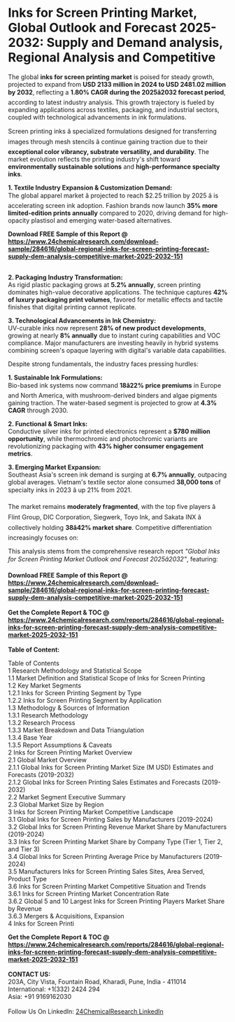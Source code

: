 <h1>Inks for Screen Printing Market, Global Outlook and Forecast 2025-2032: Supply and Demand analysis, Regional Analysis and Competitive</h1><p>The global <strong>inks for screen printing market</strong> is poised for steady growth, projected to expand from <strong>USD 2133 million in 2024 to USD 2481.02 million by 2032</strong>, reflecting a <strong>1.80% CAGR during the 2025â2032 forecast period</strong>, according to latest industry analysis. This growth trajectory is fueled by expanding applications across textiles, packaging, and industrial sectors, coupled with technological advancements in ink formulations.</p><p>Screen printing inks â specialized formulations designed for transferring images through mesh stencils â continue gaining traction due to their <strong>exceptional color vibrancy, substrate versatility, and durability</strong>. The market evolution reflects the printing industry's shift toward <strong>environmentally sustainable solutions</strong> and <strong>high-performance specialty inks</strong>.</p><p><strong>1. Textile Industry Expansion &amp; Customization Demand:</strong><br>
The global apparel market â projected to reach $2.25 trillion by 2025 â is accelerating screen ink adoption. Fashion brands now launch <strong>35% more limited-edition prints annually</strong> compared to 2020, driving demand for high-opacity plastisol and emerging water-based alternatives.</p><div><b>Download FREE Sample of this Report @ 
            <a href="https://www.24chemicalresearch.com/download-sample/284616/global-regional-inks-for-screen-printing-forecast-supply-dem-analysis-competitive-market-2025-2032-151">
            https://www.24chemicalresearch.com/download-sample/284616/global-regional-inks-for-screen-printing-forecast-supply-dem-analysis-competitive-market-2025-2032-151</a></b></div><br><p><strong>2. Packaging Industry Transformation:</strong><br>
As rigid plastic packaging grows at <strong>5.2% annually</strong>, screen printing dominates high-value decorative applications. The technique captures <strong>42% of luxury packaging print volumes</strong>, favored for metallic effects and tactile finishes that digital printing cannot replicate.</p><p><strong>3. Technological Advancements in Ink Chemistry:</strong><br>
UV-curable inks now represent <strong>28% of new product developments</strong>, growing at nearly <strong>8% annually</strong> due to instant curing capabilities and VOC compliance. Major manufacturers are investing heavily in hybrid systems combining screen's opaque layering with digital's variable data capabilities.</p><p>Despite strong fundamentals, the industry faces pressing hurdles:</p><p><strong>1. Sustainable Ink Formulations:</strong><br>
Bio-based ink systems now command <strong>18â22% price premiums</strong> in Europe and North America, with mushroom-derived binders and algae pigments gaining traction. The water-based segment is projected to grow at <strong>4.3% CAGR</strong> through 2030.</p><p><strong>2. Functional &amp; Smart Inks:</strong><br>
Conductive silver inks for printed electronics represent a <strong>$780 million opportunity</strong>, while thermochromic and photochromic variants are revolutionizing packaging with <strong>43% higher consumer engagement metrics</strong>.</p><p><strong>3. Emerging Market Expansion:</strong><br>
Southeast Asia's screen ink demand is surging at <strong>6.7% annually</strong>, outpacing global averages. Vietnam's textile sector alone consumed <strong>38,000 tons</strong> of specialty inks in 2023 â up 21% from 2021.</p><p>The market remains <strong>moderately fragmented</strong>, with the top five players â Flint Group, DIC Corporation, Siegwerk, Toyo Ink, and Sakata INX â collectively holding <strong>38â42% market share</strong>. Competitive differentiation increasingly focuses on:</p><p>This analysis stems from the comprehensive research report <em>"Global Inks for Screen Printing Market Outlook and Forecast 2025â2032"</em>, featuring:</p><div><b>Download FREE Sample of this Report @ 
            <a href="https://www.24chemicalresearch.com/download-sample/284616/global-regional-inks-for-screen-printing-forecast-supply-dem-analysis-competitive-market-2025-2032-151">
            https://www.24chemicalresearch.com/download-sample/284616/global-regional-inks-for-screen-printing-forecast-supply-dem-analysis-competitive-market-2025-2032-151</a></b></div><br><div><b>Get the Complete Report & TOC @ 
            <a href="https://www.24chemicalresearch.com/reports/284616/global-regional-inks-for-screen-printing-forecast-supply-dem-analysis-competitive-market-2025-2032-151">
            https://www.24chemicalresearch.com/reports/284616/global-regional-inks-for-screen-printing-forecast-supply-dem-analysis-competitive-market-2025-2032-151</a></b></div><br>
            <b>Table of Content:</b><p>Table of Contents<br />
1 Research Methodology and Statistical Scope<br />
1.1 Market Definition and Statistical Scope of Inks for Screen Printing<br />
1.2 Key Market Segments<br />
1.2.1 Inks for Screen Printing Segment by Type<br />
1.2.2 Inks for Screen Printing Segment by Application<br />
1.3 Methodology & Sources of Information<br />
1.3.1 Research Methodology<br />
1.3.2 Research Process<br />
1.3.3 Market Breakdown and Data Triangulation<br />
1.3.4 Base Year<br />
1.3.5 Report Assumptions & Caveats<br />
2 Inks for Screen Printing Market Overview<br />
2.1 Global Market Overview<br />
2.1.1 Global Inks for Screen Printing Market Size (M USD) Estimates and Forecasts (2019-2032)<br />
2.1.2 Global Inks for Screen Printing Sales Estimates and Forecasts (2019-2032)<br />
2.2 Market Segment Executive Summary<br />
2.3 Global Market Size by Region<br />
3 Inks for Screen Printing Market Competitive Landscape<br />
3.1 Global Inks for Screen Printing Sales by Manufacturers (2019-2024)<br />
3.2 Global Inks for Screen Printing Revenue Market Share by Manufacturers (2019-2024)<br />
3.3 Inks for Screen Printing Market Share by Company Type (Tier 1, Tier 2, and Tier 3)<br />
3.4 Global Inks for Screen Printing Average Price by Manufacturers (2019-2024)<br />
3.5 Manufacturers Inks for Screen Printing Sales Sites, Area Served, Product Type<br />
3.6 Inks for Screen Printing Market Competitive Situation and Trends<br />
3.6.1 Inks for Screen Printing Market Concentration Rate<br />
3.6.2 Global 5 and 10 Largest Inks for Screen Printing Players Market Share by Revenue<br />
3.6.3 Mergers & Acquisitions, Expansion<br />
4 Inks for Screen Printi</p><div><b>Get the Complete Report & TOC @ 
            <a href="https://www.24chemicalresearch.com/reports/284616/global-regional-inks-for-screen-printing-forecast-supply-dem-analysis-competitive-market-2025-2032-151">
            https://www.24chemicalresearch.com/reports/284616/global-regional-inks-for-screen-printing-forecast-supply-dem-analysis-competitive-market-2025-2032-151</a></b></div><br><b>CONTACT US:</b><br>
            203A, City Vista, Fountain Road, Kharadi, Pune, India - 411014<br>
            International: +1(332) 2424 294<br>
            Asia: +91 9169162030 <br><br>
            Follow Us On LinkedIn: <a href="https://www.linkedin.com/company/24chemicalresearch/">24ChemicalResearch LinkedIn</a>